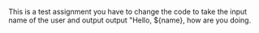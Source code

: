 This is a test assignment you have to change the code to take the input name of the user and output output "Hello, ${name}, how are you doing.
